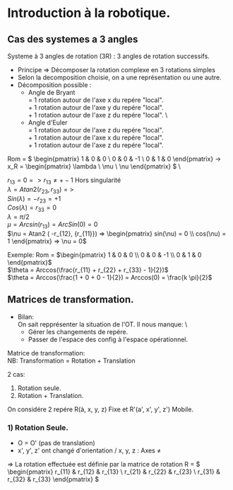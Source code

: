 # Introduction à la robotique.

## Cas des systemes a 3 angles

Systeme à 3 angles de rotation (3R) : 3 angles de rotation successifs.

- Principe => Décomposer la rotation complexe en 3 rotations simples
- Selon la decomposition choisie, on a une représentation ou une autre.
- Décomposition possible :
  - Angle de Bryant \
        = 1 rotation autour de l'axe x du repére "local". \
        + 1 rotation autour de l'axe y du repére "local". \
        + 1 rotation autour de l'axe z du repére "local". \
  - Angle d'Euler \
        = 1 rotation autour de l'axe z du repére "local". \
        + 1 rotation autour de l'axe x du repére "local". \
        + 1 rotation autour de l'axe z du repére "local".

Rom = $
\begin{pmatrix}
1 & 0 & 0 \\
0 & 0 & -1 \\
0 & 1 & 0
\end{pmatrix}
 -> x_R =
\begin{pmatrix}
\lambda \\
\mu \\
\nu
\end{pmatrix}
$ \

$r_{13} = 0 => r_{13} \neq +- 1$ Hors singularité \
$\lambda = Atan2 ( r_{23}, {r_{33}}) =>$ \
$Sin(\lambda) = -r_{23} = +1$ \
$Cos(\lambda) = r_{33} = 0$ \
$\lambda = \pi/2$ \
$\mu = Arcsin(r_{13}) = ArcSin(0) = 0$ \
$\nu = Atan2 ( -r_{12}, {r_{11}}) =>
\begin{pmatrix}
sin(\nu) = 0 \\
cos(\nu) = 1
\end{pmatrix} => \nu = 0$

Exemple:
Rom = $\begin{pmatrix}
1 & 0 & 0 \\
0 & 0 & -1 \\
0 & 1 & 0
\end{pmatrix}$ \
$\theta = Arccos(\frac{r_{11} + r_{22} + r_{33} - 1}{2})$ \
$\theta = Arccos(\frac{1 + 0 + 0 - 1}{2}) = Arccos(0) = \frac{k \pi}{2}$

## Matrices de transformation.

* Bilan: \
    On sait repprésenter la situation de l'OT.
    Il nous manque: \
  -  Gérer les changements de repére.
  - Passer de l'espace des config à l'espace opérationnel.

Matrice de transformation: \
NB: Transformation = Rotation + Translation

2 cas:
  1. Rotation seule.
  2. Rotation + Translation.

On considére 2 repére R(à, x, y, z) Fixe et R'(a', x', y', z') Mobile.

### 1) Rotation Seule.
- O = O' (pas de translation)
- x', y', z' ont changé d'orientation / x, y, z : Axes $\neq$ 

=> La rotation effectuée est définie par la matrice de rotation R = $
\begin{pmatrix}
r_{11} & r_{12} & r_{13} \\
r_{21} & r_{22} & r_{23} \\
r_{31} & r_{32} & r_{33}
\end{pmatrix}
$